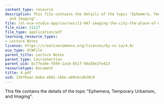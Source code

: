 ```yaml
---
content_type: resource
description: This file contains the details of the topic "Ephemera, Temporary Urbanism,
  and Imaging".
file: /ol-ocw-studio-app/courses/11-947-imaging-the-city-the-place-of-media-in-city-design-and-development-fall-1998/15bf6aacbebaeb0116bea09cbcd620c9_4.pdf
file_size: 21127
file_type: application/pdf
learning_resource_types:
- Lecture Notes
license: https://creativecommons.org/licenses/by-nc-sa/4.0/
ocw_type: OCWFile
parent_title: Lecture Notes
parent_type: CourseSection
parent_uid: bc77ea0e-f849-1acb-651f-9da58e2fe423
resourcetype: Document
title: 4.pdf
uid: 15bf6aac-beba-eb01-16be-a09cbcd620c9
---
```

This file contains the details of the topic "Ephemera, Temporary Urbanism, and Imaging".